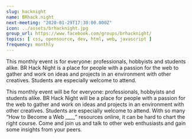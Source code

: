 ```yaml
---
slug: hacknight
name: BRhack.night 
next-meeting: "2020-01-29T17:30:00.000Z"
icon: ../assets/brhacknight.jpg
group_url: https://www.facebook.com/groups/brhacknight/
topics: [ css, opensource, dev, html, web, javascript ]
frequency: monthly
---
```


This monthly event is for everyone: professionals, hobbyists and students alike. BR Hack Night is a place for people with a passion for the web to gather and work on ideas and projects in an environment with other creatives. Students are especially welcome to attend.

This monthly event will be for everyone: professionals, hobbyists and students alike. BR Hack Night will be a place for people with a passion for the web to gather and work on ideas and projects in an environment with other creatives. Students are especially welcome to attend. With so many “How to Become a Web ____” resources online, it can be hard to chart the right course. Come and join us and talk to other web enthusiasts and gain some insights from your peers. 